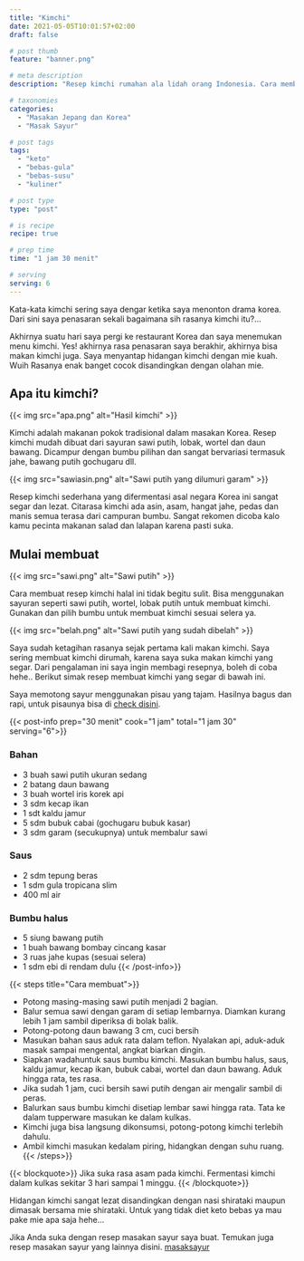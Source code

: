 ```yaml
---
title: "Kimchi"
date: 2021-05-05T10:01:57+02:00
draft: false

# post thumb
feature: "banner.png"

# meta description
description: "Resep kimchi rumahan ala lidah orang Indonesia. Cara membuatnya bisa disesuaikan dengan selera masing-masing."

# taxonomies
categories:
  - "Masakan Jepang dan Korea"
  - "Masak Sayur"

# post tags
tags:
  - "keto"
  - "bebas-gula"
  - "bebas-susu"
  - "kuliner"

# post type
type: "post"

# is recipe
recipe: true

# prep time
time: "1 jam 30 menit"

# serving
serving: 6
---
```

Kata-kata kimchi sering saya dengar ketika saya menonton drama korea. Dari sini saya penasaran sekali bagaimana sih rasanya kimchi itu?...

Akhirnya suatu hari saya pergi ke restaurant Korea dan saya menemukan menu kimchi. Yes! akhirnya rasa penasaran saya berakhir, akhirnya bisa makan kimchi juga. Saya menyantap hidangan kimchi dengan mie kuah. Wuih Rasanya enak banget cocok disandingkan dengan olahan mie.

## Apa itu kimchi?

{{< img src="apa.png" alt="Hasil kimchi" >}}

Kimchi adalah makanan pokok tradisional dalam masakan Korea. Resep kimchi mudah dibuat dari sayuran sawi putih, lobak, wortel dan daun bawang. Dicampur dengan bumbu pilihan dan sangat bervariasi termasuk jahe, bawang putih gochugaru dll.

{{< img src="sawiasin.png" alt="Sawi putih yang dilumuri garam" >}}

Resep kimchi sederhana yang difermentasi asal negara Korea ini sangat segar dan lezat. Citarasa kimchi ada asin, asam, hangat jahe, pedas dan manis semua terasa dari campuran bumbu. Sangat rekomen dicoba kalo kamu pecinta makanan salad dan lalapan karena pasti suka.

## Mulai membuat

{{< img src="sawi.png" alt="Sawi putih" >}}

Cara membuat resep kimchi halal ini tidak begitu sulit. Bisa menggunakan sayuran seperti sawi putih, wortel, lobak putih untuk membuat kimchi. Gunakan dan pilih bumbu untuk membuat kimchi sesuai selera ya.

{{< img src="belah.png" alt="Sawi putih yang sudah dibelah" >}}

Saya sudah ketagihan rasanya sejak pertama kali makan kimchi. Saya sering membuat kimchi dirumah, karena saya suka makan kimchi yang segar. Dari pengalaman ini saya ingin membagi resepnya, boleh di coba hehe.. Berikut simak resep membuat kimchi yang segar di bawah ini.

Saya memotong sayur menggunakan pisau yang tajam. Hasilnya bagus dan rapi, untuk pisaunya bisa di [check disini](https://s.click.aliexpress.com/e/_ABJJqr).

{{< post-info prep="30 menit" cook="1 jam" total="1 jam 30" serving="6">}}

### Bahan

-   3 buah sawi putih ukuran sedang
-   2 batang daun bawang
-   3 buah wortel iris korek api
-   3 sdm kecap ikan
-   1 sdt kaldu jamur
-   5 sdm bubuk cabai (gochugaru bubuk kasar)
-   3 sdm garam (secukupnya) untuk membalur sawi

### Saus

-   2 sdm tepung beras
-   1 sdm gula tropicana slim
-   400 ml air

### Bumbu halus

-   5 siung bawang putih
-   1 buah bawang bombay cincang kasar
-   3 ruas jahe kupas (sesuai selera)
-   1 sdm ebi di rendam dulu
{{< /post-info>}}

{{< steps title="Cara membuat">}}
-   Potong masing-masing sawi putih menjadi 2 bagian.
-   Balur semua sawi dengan garam di setiap lembarnya. Diamkan kurang lebih 1 jam sambil diperiksa di bolak balik.
-   Potong-potong daun bawang 3 cm, cuci bersih
-   Masukan bahan saus aduk rata dalam teflon. Nyalakan api, aduk-aduk masak sampai mengental, angkat biarkan dingin.
-   Siapkan wadahuntuk saus bumbu kimchi. Masukan bumbu halus, saus, kaldu jamur, kecap ikan, bubuk cabai, wortel dan daun bawang. Aduk hingga rata, tes rasa.
-   Jika sudah 1 jam, cuci bersih sawi putih dengan air mengalir sambil di peras.
-   Balurkan saus bumbu kimchi disetiap lembar sawi hingga rata. Tata ke dalam tupperware masukan ke dalam kulkas.
-   Kimchi juga bisa langsung dikonsumsi, potong-potong kimchi terlebih dahulu.
-   Ambil kimchi masukan kedalam piring, hidangkan dengan suhu ruang.
{{< /steps>}}

{{< blockquote>}}
Jika suka rasa asam pada kimchi. Fermentasi kimchi dalam kulkas sekitar 3 hari sampai 1 minggu.
{{< /blockquote>}}

Hidangan kimchi sangat lezat disandingkan dengan nasi shirataki maupun dimasak bersama mie shirataki. Untuk yang tidak diet keto bebas ya mau pake mie apa saja hehe...

Jika Anda suka dengan resep masakan sayur saya buat. Temukan juga resep masakan sayur yang lainnya disini. [masaksayur](/categories/masak-sayur/)